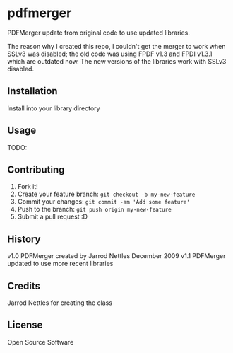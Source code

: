 # pdfmerger

PDFMerger update from original code to use updated libraries.

The reason why I created this repo, I couldn't get the merger to work when SSLv3
was disabled; the old code was using FPDF v1.3 and FPDI v1.3.1 which are outdated
now. The new versions of the libraries work with SSLv3 disabled. 

## Installation

Install into your library directory

## Usage

TODO:

## Contributing

1. Fork it!
2. Create your feature branch: `git checkout -b my-new-feature`
3. Commit your changes: `git commit -am 'Add some feature'`
4. Push to the branch: `git push origin my-new-feature`
5. Submit a pull request :D

## History

v1.0 PDFMerger created by Jarrod Nettles December 2009
v1.1 PDFMerger updated to use more recent libraries

## Credits

Jarrod Nettles for creating the class

## License

Open Source Software
